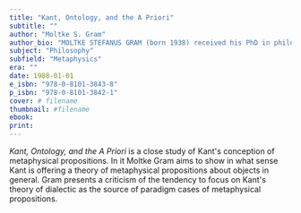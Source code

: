 ```yaml
---
title: "Kant, Ontology, and the A Priori"
subtitle: ""
author: "Moltke S. Gram"
author_bio: "MOLTKE STEFANUS GRAM (born 1938) received his PhD in philosophy from Indiana University Bloomington in 1966. He taught philosophy at Indiana University Bloomington, Northwestern University, and the University of Iowa."
subject: "Philosophy"
subfield: "Metaphysics"
era: ""
date: 1988-01-01
e_isbn: "978-0-8101-3843-8"
p_isbn: "978-0-8101-3842-1"
cover: # filename
thumbnail: #filename
ebook:
print:
---
```

_Kant, Ontology, and the A Priori_ is a close study of Kant's conception of metaphysical propositions. In it Moltke Gram aims to show in what sense Kant is offering a theory of metaphysical propositions about objects in general. Gram presents a criticism of the tendency to focus on Kant's theory of dialectic as the source of paradigm cases of metaphysical propositions.
